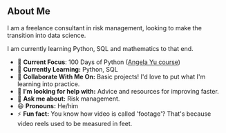 ## About Me

I am a freelance consultant in risk management, looking to make the transition into data science. 

I am currently learning Python, SQL and mathematics to that end.

- 🔭 **Current Focus**: 100 Days of Python ([Angela Yu course](https://www.udemy.com/course/100-days-of-code))
- 🌱 **Currently Learning:** Python, SQL
- 👯 **Collaborate With Me On:** Basic projects! I'd love to put what I'm learning into practice.
- 🤔 **I’m looking for help with:** Advice and resources for improving faster.
- 💬 **Ask me about:** Risk management.
- 😄 **Pronouns:** He/him
- ⚡ **Fun fact:** You know how video is called 'footage'? That's because video reels used to be measured in feet.
